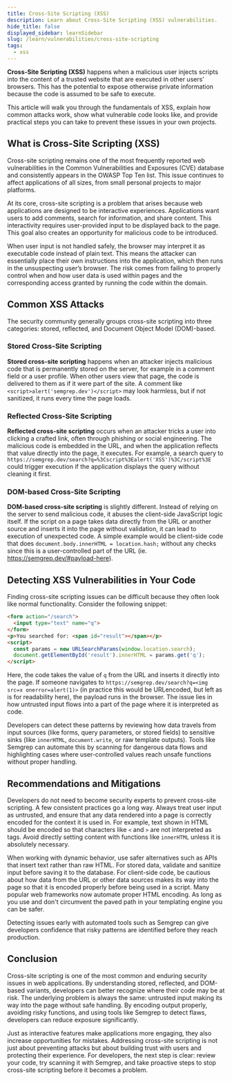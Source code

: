 ```yaml
---
title: Cross-Site Scripting (XSS)
description: Learn about Cross-Site Scripting (XSS) vulnerabilities.
hide_title: false
displayed_sidebar: learnSidebar
slug: /learn/vulnerabilities/cross-site-scripting
tags:
  - xss
---
```


**Cross-Site Scripting (XSS)** happens when a malicious user injects scripts into the content of a trusted website that are executed in other users’ browsers. This has the potential to expose otherwise private information because the code is assumed to be safe to execute.

This article will walk you through the fundamentals of XSS, explain how common attacks work, show what vulnerable code looks like, and provide practical steps you can take to prevent these issues in your own projects.

## What is Cross-Site Scripting (XSS)

Cross-site scripting remains one of the most frequently reported web vulnerabilities in the Common Vulnerabilities and Exposures (CVE) database and consistently appears in the OWASP Top Ten list. This issue continues to affect applications of all sizes, from small personal projects to major platforms. 

At its core, cross-site scripting is a problem that arises because web applications are designed to be interactive experiences. Applications want users to add comments, search for information, and share content. This interactivity requires user-provided input to be displayed back to the page. This goal also creates an opportunity for malicious code to be introduced.

When user input is not handled safely, the browser may interpret it as executable code instead of plain text. This means the attacker can essentially place their own instructions into the application, which then runs in the unsuspecting user’s browser. The risk comes from failing to properly control when and how user data is used within pages and the corresponding access granted by running the code within the domain.

## Common XSS Attacks

The security community generally groups cross-site scripting into three categories: stored, reflected, and Document Object Model (DOM)-based.

### Stored Cross-Site Scripting

**Stored cross-site scripting** happens when an attacker injects malicious code that is permanently stored on the server, for example in a comment field or a user profile. When other users view that page, the code is delivered to them as if it were part of the site. A comment like `<script>alert('semgrep.dev')</script>` may look harmless, but if not sanitized, it runs every time the page loads.

### Reflected Cross-Site Scripting

**Reflected cross-site scripting** occurs when an attacker tricks a user into clicking a crafted link, often through phishing or social engineering. The malicious code is embedded in the URL, and when the application reflects that value directly into the page, it executes. For example, a search query to `https://semgrep.dev/search?q=%3Cscript%3Ealert('XSS')%3C/script%3E` could trigger execution if the application displays the query without cleaning it first.

### DOM-based Cross-Site Scripting

**DOM-based cross-site scripting** is slightly different. Instead of relying on the server to send malicious code, it abuses the client-side JavaScript logic itself. If the script on a page takes data directly from the URL or another source and inserts it into the page without validation, it can lead to execution of unexpected code. A simple example would be client-side code that does `document.body.innerHTML = location.hash;` without any checks since this is a user-controlled part of the URL (ie. https://semgrep.dev/#payload-here).


## Detecting XSS Vulnerabilities in Your Code

Finding cross-site scripting issues can be difficult because they often look like normal functionality. Consider the following snippet:

```html
<form action="/search">
  <input type="text" name="q">
</form>
<p>You searched for: <span id="result"></span></p>
<script>
  const params = new URLSearchParams(window.location.search);
  document.getElementById('result').innerHTML = params.get('q');
</script>

```

Here, the code takes the value of `q` from the URL and inserts it directly into the page. If someone navigates to `https://semgrep.dev/search?q=<img src=x onerror=alert(1)>` (in practice this would be URLencoded, but left as is for readability here), the payload runs in the browser. The issue lies in how untrusted input flows into a part of the page where it is interpreted as code.

Developers can detect these patterns by reviewing how data travels from input sources (like forms, query parameters, or stored fields) to sensitive sinks (like `innerHTML`, `document.write`, or raw template outputs). Tools like Semgrep can automate this by scanning for dangerous data flows and highlighting cases where user-controlled values reach unsafe functions without proper handling.

## Recommendations and Mitigations

Developers do not need to become security experts to prevent cross-site scripting. A few consistent practices go a long way. Always treat user input as untrusted, and ensure that any data rendered into a page is correctly encoded for the context it is used in. For example, text shown in HTML should be encoded so that characters like `<` and `>` are not interpreted as tags. Avoid directly setting content with functions like `innerHTML` unless it is absolutely necessary.

When working with dynamic behavior, use safer alternatives such as APIs that insert text rather than raw HTML. For stored data, validate and sanitize input before saving it to the database. For client-side code, be cautious about how data from the URL or other data sources makes its way into the page so that it is encoded properly before being used in a script. Many popular web frameworks now automate proper HTML encoding. As long as you use and don't circumvent the paved path in your templating engine you can be safer.

Detecting issues early with automated tools such as Semgrep can give developers confidence that risky patterns are identified before they reach production.

## Conclusion

Cross-site scripting is one of the most common and enduring security issues in web applications. By understanding stored, reflected, and DOM-based variants, developers can better recognize where their code may be at risk. The underlying problem is always the same: untrusted input making its way into the page without safe handling. By encoding output properly, avoiding risky functions, and using tools like Semgrep to detect flaws, developers can reduce exposure significantly.

Just as interactive features make applications more engaging, they also increase opportunities for mistakes. Addressing cross-site scripting is not just about preventing attacks but about building trust with users and protecting their experience. For developers, the next step is clear: review your code, try scanning it with Semgrep, and take proactive steps to stop cross-site scripting before it becomes a problem.






